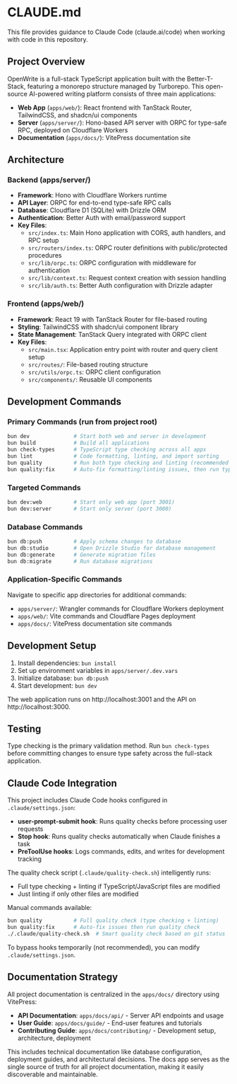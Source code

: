 # CLAUDE.md

This file provides guidance to Claude Code (claude.ai/code) when working with code in this repository.

## Project Overview

OpenWrite is a full-stack TypeScript application built with the Better-T-Stack, featuring a monorepo structure managed by Turborepo. This open-source AI-powered writing platform consists of three main applications:

- **Web App** (`apps/web/`): React frontend with TanStack Router, TailwindCSS, and shadcn/ui components
- **Server** (`apps/server/`): Hono-based API server with ORPC for type-safe RPC, deployed on Cloudflare Workers  
- **Documentation** (`apps/docs/`): VitePress documentation site

## Architecture

### Backend (apps/server/)
- **Framework**: Hono with Cloudflare Workers runtime
- **API Layer**: ORPC for end-to-end type-safe RPC calls
- **Database**: Cloudflare D1 (SQLite) with Drizzle ORM
- **Authentication**: Better Auth with email/password support
- **Key Files**:
  - `src/index.ts`: Main Hono application with CORS, auth handlers, and RPC setup
  - `src/routers/index.ts`: ORPC router definitions with public/protected procedures
  - `src/lib/orpc.ts`: ORPC configuration with middleware for authentication
  - `src/lib/context.ts`: Request context creation with session handling
  - `src/lib/auth.ts`: Better Auth configuration with Drizzle adapter

### Frontend (apps/web/)
- **Framework**: React 19 with TanStack Router for file-based routing
- **Styling**: TailwindCSS with shadcn/ui component library
- **State Management**: TanStack Query integrated with ORPC client
- **Key Files**:
  - `src/main.tsx`: Application entry point with router and query client setup
  - `src/routes/`: File-based routing structure
  - `src/utils/orpc.ts`: ORPC client configuration
  - `src/components/`: Reusable UI components

## Development Commands

### Primary Commands (run from project root)
```bash
bun dev              # Start both web and server in development
bun build            # Build all applications
bun check-types      # TypeScript type checking across all apps
bun lint             # Code formatting, linting, and import sorting
bun quality          # Run both type checking and linting (recommended for CI/hooks)
bun quality:fix      # Auto-fix formatting/linting issues, then run type checking
```

### Targeted Commands
```bash
bun dev:web          # Start only web app (port 3001)
bun dev:server       # Start only server (port 3000)
```

### Database Commands
```bash
bun db:push          # Apply schema changes to database
bun db:studio        # Open Drizzle Studio for database management
bun db:generate      # Generate migration files
bun db:migrate       # Run database migrations
```

### Application-Specific Commands
Navigate to specific app directories for additional commands:
- `apps/server/`: Wrangler commands for Cloudflare Workers deployment
- `apps/web/`: Vite commands and Cloudflare Pages deployment
- `apps/docs/`: VitePress documentation site commands

## Development Setup

1. Install dependencies: `bun install`
2. Set up environment variables in `apps/server/.dev.vars`
3. Initialize database: `bun db:push`
4. Start development: `bun dev`

The web application runs on http://localhost:3001 and the API on http://localhost:3000.

## Testing

Type checking is the primary validation method. Run `bun check-types` before committing changes to ensure type safety across the full-stack application.

## Claude Code Integration

This project includes Claude Code hooks configured in `.claude/settings.json`:

- **user-prompt-submit hook**: Runs quality checks before processing user requests
- **Stop hook**: Runs quality checks automatically when Claude finishes a task
- **PreToolUse hooks**: Logs commands, edits, and writes for development tracking

The quality check script (`.claude/quality-check.sh`) intelligently runs:
- Full type checking + linting if TypeScript/JavaScript files are modified
- Just linting if only other files are modified

Manual commands available:
```bash
bun quality          # Full quality check (type checking + linting)
bun quality:fix      # Auto-fix issues then run quality check
./.claude/quality-check.sh  # Smart quality check based on git status
```

To bypass hooks temporarily (not recommended), you can modify `.claude/settings.json`.

## Documentation Strategy

All project documentation is centralized in the `apps/docs/` directory using VitePress:

- **API Documentation**: `apps/docs/api/` - Server API endpoints and usage
- **User Guide**: `apps/docs/guide/` - End-user features and tutorials  
- **Contributing Guide**: `apps/docs/contributing/` - Development setup, architecture, deployment

This includes technical documentation like database configuration, deployment guides, and architectural decisions. The docs app serves as the single source of truth for all project documentation, making it easily discoverable and maintainable.
